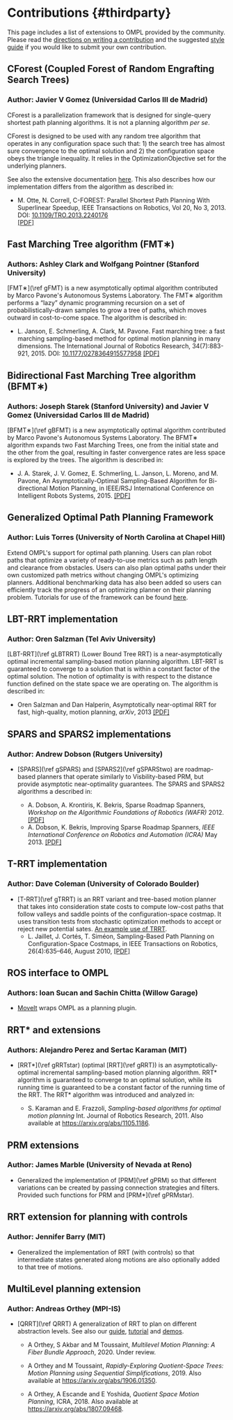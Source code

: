 # Contributions {#thirdparty}

This page includes a list of extensions to OMPL provided by the community. Please read the [directions on writing a contribution](contrib.html) and the suggested [style guide](styleGuide.html) if you would like to submit your own contribution.

## CForest (Coupled Forest of Random Engrafting Search Trees)

### Author: Javier V Gomez (Universidad Carlos III de Madrid)

CForest is a parallelization framework that is designed for single-query shortest
path planning algorithms. It is not a planning algorithm _per se_.

CForest is designed to be used with any random tree algorithm that operates
in any configuration space such that: 1) the search tree has almost sure
convergence to the optimal solution and 2) the configuration space obeys
the triangle inequality. It relies in the OptimizationObjective set for
the underlying planners.

See also the extensive documentation [here](CForest.html). This also describes how our implementation differs from the algorithm as described in:

- M. Otte, N. Correll, C-FOREST: Parallel Shortest Path Planning With
Superlinear Speedup, IEEE Transactions on Robotics, Vol 20, No 3, 2013.
DOI: [10.1109/TRO.2013.2240176](https://dx.doi.org/10.1109/TRO.2013.2240176)  
[[PDF]](https://dx.doi.org/10.1109/TRO.2013.2240176)

## Fast Marching Tree algorithm (FMT∗)

### Authors: Ashley Clark and Wolfgang Pointner (Stanford University)

[FMT∗](\ref gFMT) is a new asymptotically optimal algorithm contributed by Marco Pavone's Autonomous Systems Laboratory. The FMT∗ algorithm performs a “lazy” dynamic programming recursion on a set of probabilistically-drawn samples to grow a tree of paths, which moves outward in cost-to-come space. The algorithm is described in:

- L. Janson, E. Schmerling, A. Clark, M. Pavone. Fast marching tree: a fast marching sampling-based method for optimal motion planning in many dimensions. The International Journal of Robotics Research, 34(7):883-921, 2015. DOI: [10.1177/0278364915577958](https://dx.doi.org/10.1177/0278364915577958) [[PDF]](https://arxiv.org/pdf/1306.3532.pdf)

## Bidirectional Fast Marching Tree algorithm (BFMT∗)

### Authors: Joseph Starek (Stanford University) and Javier V Gomez (Universidad Carlos III de Madrid)

[BFMT∗](\ref gBFMT) is a new asymptotically optimal algorithm contributed by Marco Pavone's Autonomous Systems Laboratory. The BFMT∗ algorithm expands two Fast Marching Trees, one from the initial state and the other from the goal, resulting in faster convergence rates are less space is explored by the trees. The algorithm is described in:

- J. A. Starek, J. V. Gomez, E. Schmerling, L. Janson, L. Moreno, and M. Pavone, An Asymptotically-Optimal Sampling-Based Algorithm for Bi-directional Motion Planning, in IEEE/RSJ International Conference on Intelligent Robots Systems, 2015. [[PDF]](https://arxiv.org/pdf/1507.07602.pdf)

## Generalized Optimal Path Planning Framework

### Author: Luis Torres (University of North Carolina at Chapel Hill)

Extend OMPL's support for optimal path planning. Users can plan robot paths that optimize a variety of ready-to-use metrics such as path length and clearance from obstacles. Users can also plan optimal paths under their own customized path metrics without changing OMPL's optimizing planners. Additional benchmarking data has also been added so users can efficiently track the progress of an optimizing planner on their planning problem. Tutorials for use of the framework can be found [here](optimalPlanning.html).

## LBT-RRT implementation

### Author: Oren Salzman (Tel Aviv University)

[LBT-RRT](\ref gLBTRRT) (Lower Bound Tree RRT) is a near-asymptotically optimal incremental sampling-based motion planning algorithm. LBT-RRT is guaranteed to converge to a solution that is within a constant factor of the optimal solution. The notion of optimality is with respect to the distance function defined on the state space we are operating on. The algorithm is described in:

- Oren Salzman and Dan Halperin, Asymptotically near-optimal RRT for fast, high-quality, motion planning,
_arXiv_, 2013 [[PDF]](https://arxiv.org/pdf/1308.0189.pdf)

## SPARS and SPARS2 implementations

### Author: Andrew Dobson (Rutgers University)

- [SPARS](\ref gSPARS) and [SPARS2](\ref gSPARStwo) are roadmap-based planners that operate similarly to Visbility-based PRM, but provide asymptotic near-optimality guarantees. The SPARS and SPARS2 algorithms a described in:

  - A. Dobson, A. Krontiris, K. Bekris, Sparse Roadmap Spanners, _Workshop on the Algorithmic Foundations of Robotics (WAFR)_ 2012. [[PDF]](https://www.cs.rutgers.edu/~kb572/pubs/sparse_roadmap_spanner.pdf)
  - A. Dobson, K. Bekris, Improving Sparse Roadmap Spanners, _IEEE International Conference on Robotics and Automation (ICRA)_ May 2013. [[PDF]](https://www.cs.rutgers.edu/~kb572/pubs/spars2.pdf)

## T-RRT implementation

### Author: Dave Coleman (University of Colorado Boulder)

- [T-RRT](\ref gTRRT) is an RRT variant and tree-based motion planner that takes into consideration state costs to compute low-cost paths that follow valleys and saddle points of the configuration-space costmap. It uses transition tests from stochastic optimization methods to accept or reject new potential sates. [An example use of TRRT](https://github.com/davetcoleman/ompl_rviz_viewer).
  - L. Jaillet, J. Cortés, T. Siméon, Sampling-Based Path Planning on Configuration-Space Costmaps, in IEEE Transactions on Robotics, 26(4):635–646, August 2010, [[PDF]](https://homepages.laas.fr/nic/Papers/10TRO.pdf)

## ROS interface to OMPL

### Authors: Ioan Sucan and Sachin Chitta (Willow Garage)

- [MoveIt](https://moveit.ai) wraps OMPL as a planning plugin.

## RRT* and extensions

### Authors: Alejandro Perez and Sertac Karaman (MIT)

- [RRT*](\ref gRRTstar) (optimal [RRT](\ref gRRT)) is an asymptotically-optimal incremental sampling-based motion planning algorithm. RRT* algorithm is guaranteed to converge to an optimal solution, while its running time is guaranteed to be a constant factor of the running time of the RRT. The RRT* algorithm was introduced and analyzed in:

  - S. Karaman and E. Frazzoli, _Sampling-based algorithms for optimal motion planning_ Int. Journal of Robotics Research, 2011. Also available at <https://arxiv.org/abs/1105.1186>.

## PRM extensions

### Author: James Marble (University of Nevada at Reno)

- Generalized the implementation of [PRM](\ref gPRM) so that different variations can be created by passing connection strategies and filters. Provided such functions for PRM and [PRM*](\ref gPRMstar).

## RRT extension for planning with controls

### Author: Jennifer Barry (MIT)

- Generalized the implementation of RRT (with controls) so that intermediate states generated along motions are also optionally added to that tree of motions.

## MultiLevel planning extension

### Author: Andreas Orthey (MPI-IS)

- [QRRT](\ref QRRT) A generalization of RRT to plan on different abstraction levels. See also our [guide](multiLevelPlanning.html), [tutorial](multiLevelPlanningTutorial.html) and [demos](group__demos.html).

  - A Orthey, S Akbar and M Toussaint, _Multilevel Motion Planning: A Fiber Bundle Approach_, 2020. Under review.

  - A Orthey and M Toussaint, _Rapidly-Exploring Quotient-Space Trees: Motion Planning using Sequential Simplifications_, 2019. Also available at <https://arxiv.org/abs/1906.01350>.

  - A Orthey, A Escande and E Yoshida, _Quotient Space Motion Planning_, ICRA, 2018. Also available at <https://arxiv.org/abs/1807.09468>.
